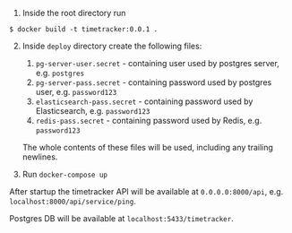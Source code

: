 1. Inside the root directory run
```shell
$ docker build -t timetracker:0.0.1 .
```
2. Inside `deploy` directory create the following files:
   1. `pg-server-user.secret` - containing user used by postgres server,
   e.g. `postgres`
   2. `pg-server-pass.secret` - containing password used by postgres user,
   e.g. `password123`
   3. `elasticsearch-pass.secret` - containing password used by Elasticsearch,
   e.g. `password123`
   4. `redis-pass.secret` - containing password used by Redis,
   e.g. `password123`

   The whole contents of these files will be used, including
   any trailing newlines.
3. Run `docker-compose up`

After startup the timetracker API will be available
at `0.0.0.0:8000/api`, e.g. `localhost:8000/api/service/ping`.

Postgres DB will be available at `localhost:5433/timetracker`.
